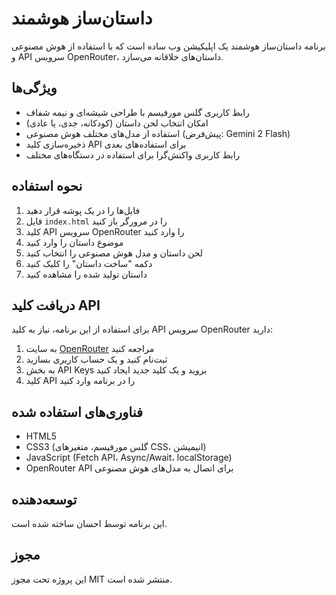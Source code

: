 # داستان‌ساز هوشمند

برنامه داستان‌ساز هوشمند یک اپلیکیشن وب ساده است که با استفاده از هوش مصنوعی و API سرویس OpenRouter، داستان‌های خلاقانه می‌سازد.

## ویژگی‌ها

- رابط کاربری گلس مورفیسم با طراحی شیشه‌ای و نیمه شفاف
- امکان انتخاب لحن داستان (کودکانه، جدی، یا عادی)
- استفاده از مدل‌های مختلف هوش مصنوعی (پیش‌فرض: Gemini 2 Flash)
- ذخیره‌سازی کلید API برای استفاده‌های بعدی
- رابط کاربری واکنش‌گرا برای استفاده در دستگاه‌های مختلف

## نحوه استفاده

1. فایل‌ها را در یک پوشه قرار دهید
2. فایل `index.html` را در مرورگر باز کنید
3. کلید API سرویس OpenRouter را وارد کنید
4. موضوع داستان را وارد کنید
5. لحن داستان و مدل هوش مصنوعی را انتخاب کنید
6. دکمه "ساخت داستان" را کلیک کنید
7. داستان تولید شده را مشاهده کنید

## دریافت کلید API

برای استفاده از این برنامه، نیاز به کلید API سرویس OpenRouter دارید:

1. به سایت [OpenRouter](https://openrouter.ai/) مراجعه کنید
2. ثبت‌نام کنید و یک حساب کاربری بسازید
3. به بخش API Keys بروید و یک کلید جدید ایجاد کنید
4. کلید API را در برنامه وارد کنید

## فناوری‌های استفاده شده

- HTML5
- CSS3 (گلس مورفیسم، متغیرهای CSS، انیمیشن)
- JavaScript (Fetch API، Async/Await، localStorage)
- OpenRouter API برای اتصال به مدل‌های هوش مصنوعی

## توسعه‌دهنده

این برنامه توسط احسان  ساخته شده است.

## مجوز

این پروژه تحت مجوز MIT منتشر شده است. 
